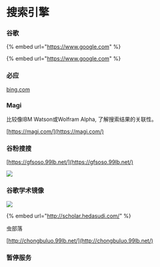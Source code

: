 # 搜索引擎

###  谷歌

{% embed url="https://www.google.com" %}

{% embed url="https://www.google.com" %}

### 必应

[bing.com](https://cn.bing.com/)

### **Magi**

 比较像IBM Watson或Wolfram Alpha, 了解搜索结果的关联性。

[https://magi.com/](https://magi.com/)

### 谷粉搜搜

[https://gfsoso.99lb.net/](https://gfsoso.99lb.net/)

![](https://i.loli.net/2021/08/13/mEA5CqbDikcLX7y.png)

### 谷歌学术镜像



![](https://i.loli.net/2021/08/13/5PsoetjdhVBklmR.png)

{% embed url="http://scholar.hedasudi.com/" %}

虫部落

[http://chongbuluo.99lb.net/](http://chongbuluo.99lb.net/)

### 暂停服务

 ~~~多吉搜索~~

